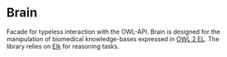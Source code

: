 # Brain

Facade for typeless interaction with the OWL-API. Brain is designed for the manipulation of biomedical 
knowledge-bases expressed in [OWL 2 EL](http://www.w3.org/TR/owl2-profiles/#OWL_2_EL). 
The library relies on [Elk](http://elk-reasoner.googlecode.com/) for reasoning tasks.
